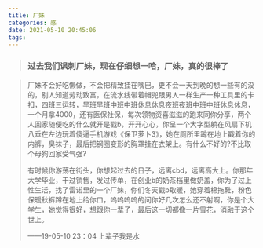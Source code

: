 ```yaml
---
title: 厂妹
categories: 感
date: 2021-05-10 20:45:06
tags:
---
```


> ### 过去我们讽刺厂妹，现在仔细想一哈，厂妹，真的很棒了

<!--more-->

> 厂妹不会好吃懒做，不会把精致挂在嘴巴，更不会一天到晚的想一些有的没的，别人知道劳动致富，在流水线带着帽兜跟男人一样生产一种工具里的卡扣，四班三运转，早班早班中班中班休息休息夜班夜班中班中班休息休息，一个月拿4000，还有医保社保，每次领物资喜滋滋的跑来同你分享，两个人回家随便吃的什么就开是戳b，开开心心，你呈一个大字型躺在风扇下机八垂在左边玩着傻逼手机游戏《保卫萝卜3》，她在厕所里蹲在地上戳着你的内裤，臭袜子，最后把钢圈变形的胸罩挂在衣架上。有什么不好的?不比取个母狗回家受气强?
>
> 有时候你游荡在街头，你想起过去的日子，远离cbd，远离高大上。你那年大学毕业，干过销售，发过传单，在创业b的奶茶档里做奶盖，你为了过上性生活，找了雷诺里的一个厂妹，你们冬天戳b取暖，她穿着棉拖鞋，粉色保暖秋裤蹲在地上给你口，呜呜呜呜的问你好几次怎么还不射啊，你是个大学生，她觉得很好，想跟你一辈子，最后这一切都像一片雪花，消融于这个世上。
>
> ——19-05-10 23：04 上辈子我是水

